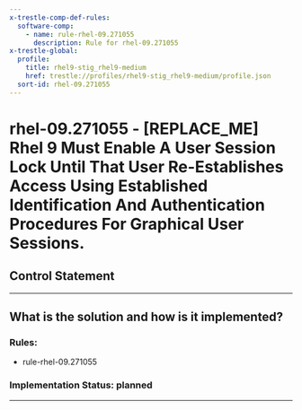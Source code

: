 ```yaml
---
x-trestle-comp-def-rules:
  software-comp:
    - name: rule-rhel-09.271055
      description: Rule for rhel-09.271055
x-trestle-global:
  profile:
    title: rhel9-stig_rhel9-medium
    href: trestle://profiles/rhel9-stig_rhel9-medium/profile.json
  sort-id: rhel-09.271055
---
```


# rhel-09.271055 - \[REPLACE_ME\] Rhel 9 Must Enable A User Session Lock Until That User Re-Establishes Access Using Established Identification And Authentication Procedures For Graphical User Sessions.

## Control Statement

______________________________________________________________________

## What is the solution and how is it implemented?

<!-- For implementation status enter one of: implemented, partial, planned, alternative, not-applicable -->

<!-- Note that the list of rules under ### Rules: is read-only and changes will not be captured after assembly to JSON -->

<!-- Add control implementation description here for control: rhel-09.271055 -->

### Rules:

  - rule-rhel-09.271055

### Implementation Status: planned

______________________________________________________________________
